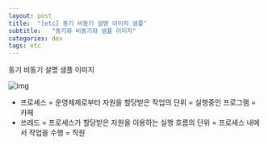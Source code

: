 ```yaml
---
layout: post
title:  "[etc] 동기 비동기 설명 이미지 샘플"
subtitle:   "동기화 비동기화 샘플 이미지"
categories: dev
tags: etc
--- 
```



동기 비동기 설명 샘플 이미지


![img](https://chung10kr.github.io/assets/img/2021-08-30-1.PNG)


- 프로세스 = 운영체제로부터 자원을 할당받은 작업의 단위 = 실행중인 프로그램 = 카페
- 쓰레드 = 프로세스가 할당받은 자원을 이용하는 실행 흐름의 단위 = 프로세스 내에서 작업을 수행 = 직원